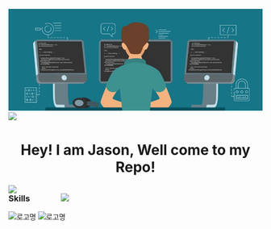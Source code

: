 ![logo](https://github.com/Jason-cloud-1/Jason-Cloud-1/blob/main/coding.jpeg)  
![](https://komarev.com/ghpvc/?username=Jason-cloud-1&color=green)   
<h1 align="center">Hey! I am Jason, Well come to my Repo!</h1>

<img align="left" width="400"  src="https://github-readme-stats.vercel.app/api?username=Jason-cloud-1&theme=dark&show_icons=true">   
<img align="right" width="400" src="https://github-readme-stats.vercel.app/api/top-langs/?username=Jason-cloud-1&layout=compact&theme=tokyonight">    



### Skills

![로고명](https://img.shields.io/badge/AWS-232F3E.svg?&style=for-the-badge&logo=AWS&logoColor=Black)
![로고명](https://img.shields.io/badge/Python-3776AB.svg?&style=for-the-badge&logo=Python&logoColor=Black)  






